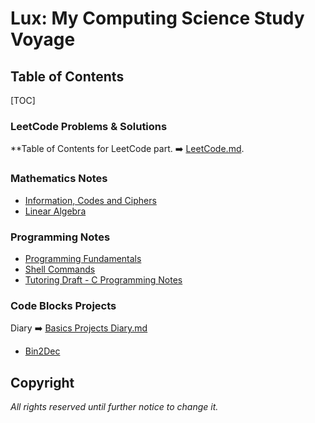 # Lux: My Computing Science Study Voyage

## Table of Contents

[TOC]

### LeetCode Problems & Solutions

**Table of Contents for LeetCode part. ➡️ [LeetCode.md](https://github.com/flying-yogurt/Lux/blob/master/LeetCode/LeetCode.md).

### Mathematics Notes

- [Information, Codes and Ciphers](https://github.com/flying-yogurt/Lux/tree/master/Mathematics%20Notes/Information%2C%20Codes%20and%20Ciphers)
- [Linear Algebra](https://github.com/flying-yogurt/Lux/tree/master/Mathematics%20Notes/Linear%20Algebra)

### Programming Notes

- [Programming Fundamentals](https://github.com/flying-yogurt/Lux/blob/master/Programming%20Notes/Programming%20Fundamentals.md)
- [Shell Commands](https://github.com/flying-yogurt/Lux/blob/master/Programming%20Notes/Shell%20Commands.md)
- [Tutoring Draft - C Programming Notes](https://github.com/flying-yogurt/Lux/blob/master/Programming%20Notes/Tutoring%20Draft%20-%20C%20Programming.md)

### Code Blocks Projects

Diary ➡️ [Basics Projects Diary.md](https://github.com/flying-yogurt/Lux/blob/master/Code%20Blocks%20Projects/Basics%20Projects%20Diary.md)

- [Bin2Dec](https://github.com/flying-yogurt/Lux/tree/master/Code%20Blocks%20Projects/Bin2Dec)

## Copyright

*All rights reserved until further notice to change it.*
